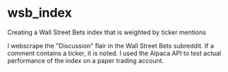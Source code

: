 # wsb_index
Creating a Wall Street Bets index that is weighted by ticker mentions

I webscrape the "Discussion" flair in the Wall Street Bets subreddit. If a comment contains a ticker, it is noted. I used the Alpaca API to test actual performance of the index on a paper trading account.     
